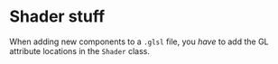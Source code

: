 # Shader stuff

When adding new components to a `.glsl` file, you *have* to add the GL attribute locations in the `Shader` class.